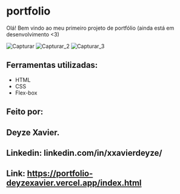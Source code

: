 # portfolio
Olá! Bem vindo ao meu primeiro projeto de portfólio (ainda está em desenvolvimento <3)

![Capturar](https://github.com/xxavierde/portfolio/assets/137652601/d65b0f5d-6b99-412b-9d9a-0b3052179adb)
![Capturar_2](https://github.com/xxavierde/portfolio/assets/137652601/b25cf265-9bfb-4c5b-b892-d6ef689a37bc)
![Capturar_3](https://github.com/xxavierde/portfolio/assets/137652601/7a65c2d7-0253-48cc-b7d8-52c36c99f525)

## Ferramentas utilizadas:

* HTML
* CSS
* Flex-box

## Feito por: 

## Deyze Xavier.

## Linkedin: linkedin.com/in/xxavierdeyze/
## Link: https://portfolio-deyzexavier.vercel.app/index.html
